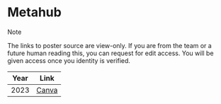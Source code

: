# Metahub

> [!NOTE]
> The links to poster source are view-only.
> If you are from the team or a future human reading this, you can request for edit access.
> You will be given access once you identity is verified.

| Year | Link |
| ---- | ---- |
| 2023 | [Canva](https://www.canva.com/design/DAFw7CW63qE/lUQ4BRwwNBlFzLYT0x6pIg/edit) |